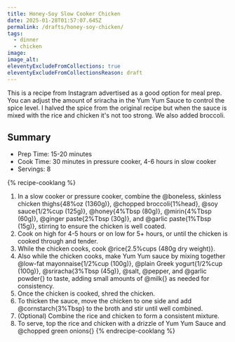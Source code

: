 ```yaml
---
title: Honey-Soy Slow Cooker Chicken
date: 2025-01-28T01:57:07.645Z
permalink: /drafts/honey-soy-chicken/
tags:
  - dinner
  - chicken
image:
image_alt:
eleventyExcludeFromCollections: true
eleventyExcludeFromCollectionsReason: draft
---
```


This is a recipe from Instagram advertised as a good option for meal prep.
You can adjust the amount of sriracha in the Yum Yum Sauce to control the spice level.
I halved the spice from the original recipe but when the sauce is mixed with the rice and chicken it's not too strong.
We also added broccoli.

## Summary

- Prep Time: 15-20 minutes
- Cook Time: 30 minutes in pressure cooker, 4-6 hours in slow cooker
- Servings: 8

{% recipe-cooklang %}

1. In a slow cooker or pressure cooker, combine the @boneless, skinless chicken thighs{48%oz (1360g)}, @chopped broccoli{1%head}, @soy sauce{1/2%cup (125g)}, @honey{4%Tbsp (80g)}, @mirin{4%Tbsp (60g)}, @ginger paste{2%Tbsp (30g)}, and @garlic paste{1%Tbsp (15g)}, stirring to ensure the chicken is well coated.
1. Cook on high for 4-5 hours or on low for 5+ hours, or until the chicken is cooked through and tender.
1. While the chicken cooks, cook @rice{2.5%cups (480g dry weight)}.
1. Also while the chicken cooks, make Yum Yum sauce by mixing together @low-fat mayonnaise{1/2%cup (100g)}, @plain Greek yogurt{1/2%cup (100g)}, @sriracha{3%Tbsp (45g)}, @salt, @pepper, and @garlic powder{} to taste, adding small amounts of @milk{} as needed for consistency.
1. Once the chicken is cooked, shred the chicken.
1. To thicken the sauce, move the chicken to one side and add @cornstarch{3%Tbsp} to the broth and stir until well combined.
1. (Optional) Combine the rice and chicken to form a consistent mixture.
1. To serve, top the rice and chicken with a drizzle of Yum Yum Sauce and @chopped green onions{}
   {% endrecipe-cooklang %}
